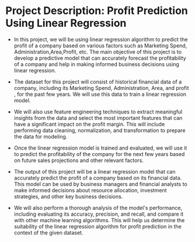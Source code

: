 # Project Description: Profit Prediction Using Linear Regression

- In this project, we will be using linear regression algorithm to predict the profit of a company based on various factors such as Marketing Spend, Administration,Area,Profit, etc. The main objective of this project is to develop a predictive model that can accurately forecast the profitability of a company and help in making informed business decisions using linear regression.

- The dataset for this project will consist of historical financial data of a company, including its Marketing Spend, Administration, Area, and profit , for the past few years. We will use this data to train a linear regression model.

- We will also use feature engineering techniques to extract meaningful insights from the data and select the most important features that can have a significant impact on the profit margin. This will include performing data cleaning, normalization, and transformation to prepare the data for modeling.

- Once the linear regression model is trained and evaluated, we will use it to predict the profitability of the company for the next few years based on future sales projections and other relevant factors.

- The output of this project will be a linear regression model that can accurately predict the profit of a company based on its financial data. This model can be used by business managers and financial analysts to make informed decisions about resource allocation, investment strategies, and other key business decisions.

- We will also perform a thorough analysis of the model's performance, including evaluating its accuracy, precision, and recall, and compare it with other machine learning algorithms. This will help us determine the suitability of the linear regression algorithm for profit prediction in the context of the given dataset.
